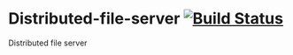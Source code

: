 # Distributed-file-server [![Build Status](https://api.travis-ci.org/Sunhick/Distributed-file-server.svg)](https://travis-ci.org/Sunhick/Distributed-file-server)
Distributed file server
